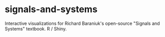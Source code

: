 # signals-and-systems
Interactive visualizations for Richard Baraniuk's open-source "Signals and Systems" textbook. R / Shiny.
